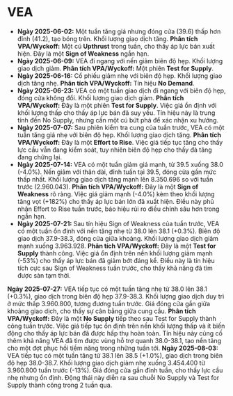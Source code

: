 # VEA

- **Ngày 2025-06-02:** Một tuần tăng giá nhưng đóng cửa (39.6) thấp hơn đỉnh (41.2), tạo bóng trên. Khối lượng giao dịch tăng. **Phân tích VPA/Wyckoff:** Một cú **Upthrust** trong tuần, cho thấy áp lực bán xuất hiện. Đây là một **Sign of Weakness** ngắn hạn.
- **Ngày 2025-06-09:** VEA đi ngang với nến giảm biên độ hẹp. Khối lượng giao dịch giảm. **Phân tích VPA/Wyckoff:** Một phiên **Test for Supply**.
- **Ngày 2025-06-16:** Cổ phiếu giảm nhẹ với biên độ hẹp. Khối lượng giao dịch tăng nhẹ. **Phân tích VPA/Wyckoff:** Tín hiệu **No Demand**.
- **Ngày 2025-06-23:** VEA có một tuần giao dịch đi ngang với biên độ hẹp, đóng cửa không đổi. Khối lượng giao dịch giảm. **Phân tích VPA/Wyckoff:** Đây là một phiên **Test for Supply**. Việc giá ổn định với khối lượng thấp cho thấy áp lực bán đã suy yếu. Tín hiệu này là trung tính đến No Supply, nhưng cần một cú bứt phá để xác nhận xu hướng.
- **Ngày 2025-07-07:** Sau phiên kiểm tra cung của tuần trước, VEA có một tuần tăng giá nhẹ với biên độ hẹp. Khối lượng giao dịch tăng. **Phân tích VPA/Wyckoff:** Đây là một **Effort to Rise**. Việc giá tiếp tục tăng cho thấy lực cầu vẫn đang kiểm soát, tuy nhiên biên độ hẹp cho thấy đà tăng đang chững lại.
- **Ngày 2025-07-14:** VEA có một tuần giảm giá mạnh, từ 39.5 xuống 38.0 (-4.0%). Nến giảm với thân dài, đỉnh tuần tại 39.5, đóng cửa gần mức thấp nhất. Khối lượng giao dịch tăng mạnh lên 8.350.696 so với tuần trước (2.960.043). **Phân tích VPA/Wyckoff:** Đây là một **Sign of Weakness** rõ ràng. Việc giá giảm mạnh (-4.0%) kèm theo khối lượng tăng vọt (+182%) cho thấy áp lực bán lớn đã xuất hiện. Điều này phủ nhận Effort to Rise tuần trước, báo hiệu rủi ro điều chỉnh sâu hơn trong ngắn hạn.
- **Ngày 2025-07-21:** Sau tín hiệu Sign of Weakness của tuần trước, VEA có một tuần ổn định với nến tăng nhẹ từ 38.0 lên 38.1 (+0.3%). Biên độ giao dịch 37.9-38.3, đóng cửa giữa khoảng. Khối lượng giao dịch giảm mạnh xuống 3.963.928. **Phân tích VPA/Wyckoff:** Đây là một **Test for Supply** thành công. Việc giá ổn định trên nền khối lượng giảm mạnh (-53%) cho thấy áp lực bán đã giảm bớt đáng kể. Điều này là tín hiệu tích cực sau Sign of Weakness tuần trước, cho thấy khả năng đã tìm được sàn tạm thời.


**Ngày 2025-07-27:** VEA tiếp tục có một tuần tăng nhẹ từ 38.0 lên 38.1 (+0.3%), giao dịch trong biên độ hẹp 37.9-38.3. Khối lượng giao dịch duy trì ở mức thấp 3.960.800, tương đương tuần trước. Giá đóng cửa gần giữa khoảng giao dịch, cho thấy sự cân bằng giữa cung cầu. **Phân tích VPA/Wyckoff:** Đây là một **No Supply** tiếp theo sau Test for Supply thành công tuần trước. Việc giá tiếp tục ổn định trên nền khối lượng thấp và ít biến động cho thấy áp lực bán đã được hấp thụ hoàn toàn. Tín hiệu này củng cố thêm khả năng VEA đã tìm được vùng hỗ trợ quanh 38.0-38.1, tạo nền tảng cho một đợt phục hồi tiềm năng trong những tuần tới.
**Ngày 2025-08-03:** VEA tiếp tục có một tuần tăng từ 38.1 lên 38.5 (+1.0%), giao dịch trong biên độ hẹp 38.0-38.7. Khối lượng giao dịch giảm nhẹ xuống 3.454.400 từ 3.960.800 tuần trước (-13%). Giá đóng cửa gần đỉnh tuần, cho thấy lực cầu nhẹ nhưng ổn định. Động thái này diễn ra sau chuỗi No Supply và Test for Supply thành công trong 2 tuần qua.
